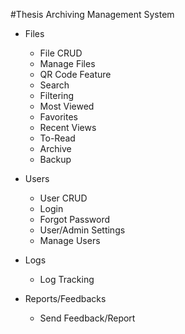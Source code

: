 #Thesis Archiving Management System

* Files
	- File CRUD
	- Manage Files
	- QR Code Feature
	- Search
	- Filtering
	- Most Viewed
	- Favorites
	- Recent Views
	- To-Read
	- Archive
	- Backup

* Users
	- User CRUD
	- Login
	- Forgot Password
	- User/Admin Settings
	- Manage Users

* Logs
	- Log Tracking

* Reports/Feedbacks
	- Send Feedback/Report